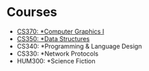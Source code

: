 # Courses
 - <a href="https://github.com/QuietCoder1007/Courses/tree/main/YCP_2018-2022/Fall/2020/CS%20370-102" target="_top">CS370: *Computer Graphics I</a>
 - <a href="https://github.com/QuietCoder1007/Courses/tree/main/YCP_2018-2022/Fall/2020/CS_350_101" target="_top">CS350: *Data Structures</a>
 - CS340: *Programming & Language Design
 - CS330: *Network Protocols
 - HUM300: *Science Fiction


